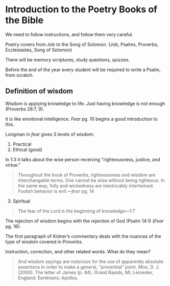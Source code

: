 # Introduction to the Poetry Books of the Bible

We need to follow instructions, and follow them very careful. 

Poetry covers from Job to the Song of Solomon. (Job, Psalms, Proverbs, Ecclesiastes, Song of Solomon)

There will be memory scriptures, study questions, quizzes. 

Before the end of the year every student will be required to write a Psalm, from scratch. 

## Definition of wisdom

Wisdom is applying knowledge to life. Just having knowledge is not enough (Proverbs 26:7, 9).

It is like emotional intelligence. _Fear_ pg. 10 begins a good introduction to this.

Longman in _fear_ gives 3 levels of wisdom:

1. Practical
2. Ethical (good)

In 1:3 it talks about the wise person receiving "righteousness, justice, and virtue."

> Throughout the book of Proverbs, righteousness and wisdom are interchangable terms. One cannot be wise without being righteous. In the same way, folly and wickedness are inextricably intertwined. Foolish behavior is evil.&mdash;_fear_ pg. 14

3. Spiritual

> The fear of the Lord is the beginning of knowledge&mdash;1:7

The rejection of wisdom begins with the rejection of God (Psalm 14:1) (_Fear_ pg. 16).

The first paragraph of Kidner’s commentary deals with the nuances of the type of wisdom covered in Proverbs.

Instruction, correction, and other related words. What do they mean?


> And wisdom sayings are notorious for the use of apparently absolute assertions in order to make a general, “proverbial” point.
> Moo, D. J. (2000). The letter of James (p. 84). Grand Rapids, MI; Leicester, England: Eerdmans; Apollos.